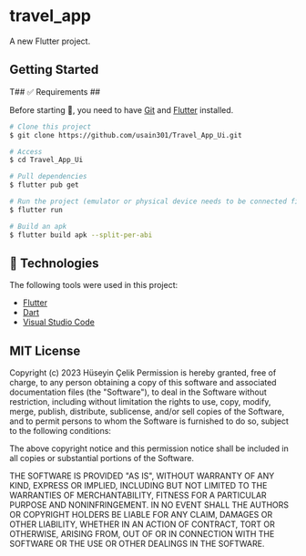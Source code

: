 # travel_app

A new Flutter project.

## Getting Started

T##  <a name="requirements"></a> :white_check_mark: Requirements ##

Before starting :checkered_flag:, you need to have [Git](https://git-scm.com) and [Flutter](https://flutter.dev/) installed.

```bash
# Clone this project
$ git clone https://github.com/usain301/Travel_App_Ui.git

# Access
$ cd Travel_App_Ui

# Pull dependencies
$ flutter pub get

# Run the project (emulator or physical device needs to be connected first)
$ flutter run

# Build an apk
$ flutter build apk --split-per-abi
```
  
## <a name="technologies"></a> :rocket: Technologies ##

The following tools were used in this project:

- [Flutter](https://flutter.dev/)
- [Dart](https://dart.dev/)
- [Visual Studio Code](https://code.visualstudio.com/)

  
 <a name="license"></a> MIT License
-----------

Copyright (c) 2023 Hüseyin Çelik
Permission is hereby granted, free of charge, to any person
obtaining a copy of this software and associated documentation
files (the "Software"), to deal in the Software without
restriction, including without limitation the rights to use,
copy, modify, merge, publish, distribute, sublicense, and/or sell
copies of the Software, and to permit persons to whom the
Software is furnished to do so, subject to the following
conditions:

The above copyright notice and this permission notice shall be
included in all copies or substantial portions of the Software.

THE SOFTWARE IS PROVIDED "AS IS", WITHOUT WARRANTY OF ANY KIND,
EXPRESS OR IMPLIED, INCLUDING BUT NOT LIMITED TO THE WARRANTIES
OF MERCHANTABILITY, FITNESS FOR A PARTICULAR PURPOSE AND
NONINFRINGEMENT. IN NO EVENT SHALL THE AUTHORS OR COPYRIGHT
HOLDERS BE LIABLE FOR ANY CLAIM, DAMAGES OR OTHER LIABILITY,
WHETHER IN AN ACTION OF CONTRACT, TORT OR OTHERWISE, ARISING
FROM, OUT OF OR IN CONNECTION WITH THE SOFTWARE OR THE USE OR
OTHER DEALINGS IN THE SOFTWARE.
